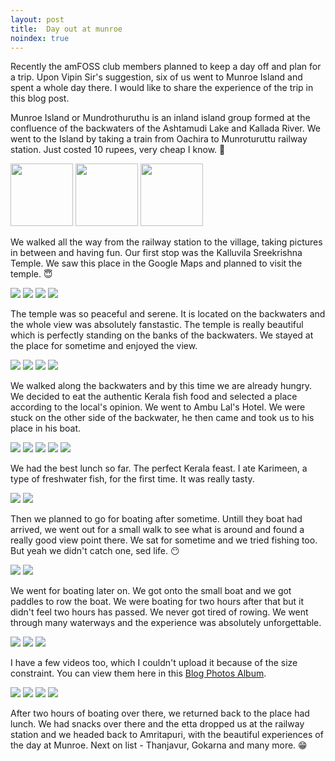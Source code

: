 ```yaml
---
layout: post
title:  Day out at munroe
noindex: true
---
```

Recently the amFOSS club members planned to keep a day off and plan for a trip. Upon Vipin Sir's suggestion, six of us went to Munroe Island and spent a whole day there. I would like to share the experience of the trip in this blog post.

Munroe Island or Mundrothuruthu is an inland island group formed at the confluence of the backwaters of the Ashtamudi Lake and Kallada River. We went to the Island by taking a train from Oachira to Munroturuttu railway station. Just costed 10 rupees, very cheap I know. 🙊

<div class="gallery" data-rows="3">
	<img height="100" src="/assets/day-out-at-munroe/1.jpg">
	<img height="100" src="/assets/day-out-at-munroe/2.jpg">
	<img height="100" src="/assets/day-out-at-munroe/3.jpg">
</div>

We walked all the way from the railway station to the village, taking pictures in between and having fun. Our first stop was the Kalluvila Sreekrishna Temple. We saw this place in the Google Maps and planned to visit the temple. :innocent:

<div class="gallery" data-rows="2">
	<img src="/assets/day-out-at-munroe/5.jpg">
	<img src="/assets/day-out-at-munroe/7.jpg">
	<img src="/assets/day-out-at-munroe/8.jpg">
	<img src="/assets/day-out-at-munroe/6.jpg">
</div>

The temple was so peaceful and serene. It is located on the backwaters and the whole view was absolutely fanstastic. The temple is really beautiful which is perfectly standing on the banks of the backwaters. We stayed at the place for sometime and enjoyed the view.

<div class="gallery" data-rows="3">
	<img src="/assets/day-out-at-munroe/13.jpg">
	<img src="/assets/day-out-at-munroe/11.jpg">
	<img src="/assets/day-out-at-munroe/12.jpg">
	<img src="/assets/day-out-at-munroe/14.jpg">
</div>

We walked along the backwaters and by this time we are already hungry. We decided to eat the authentic Kerala fish food and selected a place according to the local's opinion. We went to Ambu Lal's Hotel. We were stuck on the other side of the backwater, he then came and took us to his place in his boat. 

<div class="gallery" data-rows="3">
	<img src="/assets/day-out-at-munroe/15.jpg">
	<img src="/assets/day-out-at-munroe/16.jpg">
	<img src="/assets/day-out-at-munroe/17.jpg">
	<img src="/assets/day-out-at-munroe/18.jpg">
	<img src="/assets/day-out-at-munroe/19.jpg">
</div>

We had the best lunch so far. The perfect Kerala feast. I ate Karimeen, a type of freshwater fish, for the first time. It was really tasty.

<div class="gallery" data-rows="3">
	<img src="/assets/day-out-at-munroe/20.jpg">
	<img src="/assets/day-out-at-munroe/21.jpg">
</div>

Then we planned to go for boating after sometime. Untill they boat had arrived, we went out for a small walk to see what is around and found a really good view point there. We sat for sometime and we tried fishing too. But yeah we didn't catch one, sed life. 😶

<div class="gallery" data-rows="4">
	<img src="/assets/day-out-at-munroe/23.jpg">
	<img src="/assets/day-out-at-munroe/22.jpg">
</div>

We went for boating later on. We got onto the small boat and we got paddles to row the boat. We were boating for two hours after that but it didn't feel two hours has passed. We never got tired of rowing. We went through many waterways and the experience was absolutely unforgettable.

<div class="gallery" data-columns="3">
	<img src="/assets/day-out-at-munroe/30.jpg">
	<img src="/assets/day-out-at-munroe/31.jpg">
	<img src="/assets/day-out-at-munroe/32.jpg">
</div>

I have a few videos too, which I couldn't upload it because of the size constraint. You can view them here in this [Blog Photos Album](https://photos.app.goo.gl/EssbapdMEdvVY4s39).

<div class="gallery" data-columns="3">
	<img src="/assets/day-out-at-munroe/35.jpg">
	<img src="/assets/day-out-at-munroe/37.jpg">
	<img src="/assets/day-out-at-munroe/36.jpg">
	<img src="/assets/day-out-at-munroe/38.jpg">
</div>

After two hours of boating over there, we returned back to the place had lunch. We had snacks over there and the etta dropped us at the railway station and we headed back to Amritapuri, with the beautiful experiences of the day at Munroe. Next on list - Thanjavur, Gokarna and many more. 😁